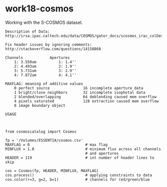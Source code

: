 # work18-cosmos

Working with the S-COSMOS dataset.

    Description of Data:
    http://irsa.ipac.caltech.edu/data/COSMOS/gator_docs/scosmos_irac_colDescriptions.html
    
    Fix header issues by ignoring comments:
    http://stackoverflow.com/questions/14158868
    
    Channels            Apertures
        1: 3.550um          1: 1.4''
        2: 4.493um          2: 1.9''            
        3: 5.731um          3: 2.9''
        4: 7.872um          4: 4.1''

    MAXFLAG: meaning of additive values
        0 perfect source               16 incomplete aperture data
        1 bright/close neighbors       32 incomplete isophotal data
        2 blended/overlapping          64 deblending caused mem overflow
        4 pixels saturated             128 extraction caused mem overflow
        8 image boundary object

    USAGE



    from cosmoscatalog import Cosmos
    
    fp = '/Volumes/ESSENTIA/cosmos.csv'
    MAXFLAG = 0                         # max flag
    MINFLUX = 1.0                       # minimum flux across all channels 
                                        # and apertures
    HEADER = 119                        # int number of header lines to skip

    cos = Cosmos(fp, HEADER, MINFLUX, MAXFLAG)
    cos.process()                       # applying constraints to data
    cos.color(r=3, g=2, b=1)            # channels for red/green/blue
